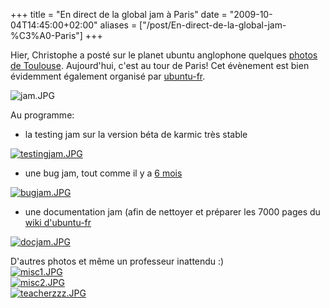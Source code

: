 +++
title = "En direct de la global jam à Paris"
date = "2009-10-04T14:45:00+02:00"
aliases = ["/post/En-direct-de-la-global-jam-%C3%A0-Paris"]
+++
    <p>Hier, Christophe a posté sur le planet ubuntu anglophone quelques <a href="http://huats.reponses.net/blog/2009/10/03/562-we-are-having-a-great-time-in-toulouse-during-the-global-jam" hreflang="en">photos de Toulouse</a>. Aujourd'hui, c'est au tour de Paris! Cet évènement est bien évidemment également organisé par <a href="http://www.ubuntu-fr.org/">ubuntu-fr</a>.</p>



<p><img src="/public/bug_jams/.jam_m.jpg" alt="jam.JPG" style="display:block;margin:0 auto" title="jam.JPG, oct. 2009"></p>


<p>Au programme:</p>
<ul>
<li>la testing jam sur la version béta de karmic très stable</li>
</ul>
<p><a href="/public/bug_jams/testingjam.JPG" title="testingjam.JPG"><img src="/public/bug_jams/.testingjam_m.jpg" alt="testingjam.JPG" style="display:block;margin:0 auto" title="testingjam.JPG, oct. 2009"></a></p>


<ul>
<li>une bug jam, tout comme il y a <a href="/post/A-good-experience-from-bug-jam-in-Paris" hreflang="en">6 mois</a></li>
</ul>

<p><a href="/public/bug_jams/bugjam.JPG" title="bugjam.JPG"><img src="/public/bug_jams/.bugjam_m.jpg" alt="bugjam.JPG" style="display:block;margin:0 auto" title="bugjam.JPG, oct. 2009"></a></p>


<ul>
<li>une documentation jam (afin de nettoyer et préparer les 7000 pages du <a href="http://doc.ubuntu-fr.org" hreflang="fr">wiki d'ubuntu-fr</a></li>
</ul>

<p><a href="/public/bug_jams/docjam.JPG" title="docjam.JPG"><img src="/public/bug_jams/.docjam_m.jpg" alt="docjam.JPG" style="display:block;margin:0 auto" title="docjam.JPG, oct. 2009"></a></p>


<p>D'autres photos et même un professeur inattendu :)
<a href="/public/bug_jams/misc1.JPG" title="misc1.JPG"><img src="/public/bug_jams/.misc1_m.jpg" alt="misc1.JPG" style="display:block;margin:0 auto" title="misc1.JPG, oct. 2009"></a>
<a href="/public/bug_jams/misc2.JPG" title="misc2.JPG"><img src="/public/bug_jams/.misc2_m.jpg" alt="misc2.JPG" style="display:block;margin:0 auto" title="misc2.JPG, oct. 2009"></a>
<a href="/public/bug_jams/teacherzzz.JPG" title="teacherzzz.JPG"><img src="/public/bug_jams/.teacherzzz_m.jpg" alt="teacherzzz.JPG" style="display:block;margin:0 auto" title="teacherzzz.JPG, oct. 2009"></a></p>